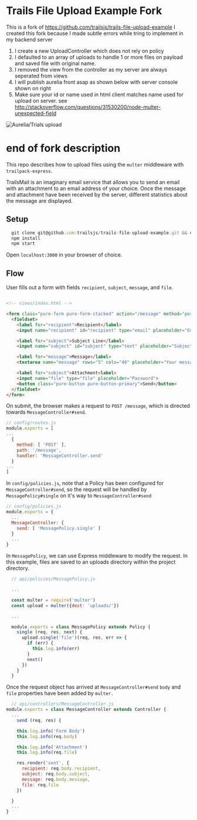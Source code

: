 # Trails File Upload Example Fork

This is a fork of https://github.com/trailsjs/trails-file-upload-example
I created this fork because I made subtle errors while tring to implement in my backend server
1. I create a new UploadController which does not rely on policy
2. I defaulted to an array of uploads to handle 1 or more files on payload and saved file with original name. 
3. I removed the view from the controller as my server are always seperated from views
4. I will publish aurelia front asap as shown below with server console shown on right
5. Make sure your id or name used in html client matches name used for upload on server. see http://stackoverflow.com/questions/31530200/node-multer-unexpected-field



![Aurelia/Trials upload](https://github.com/johntom/trails-file-upload-examplehttps://github.com/johntom/trails-file-upload-example/blob/master/uploadart.jpg "Aurelia/Trials 
upload")

# end of fork description

This repo describes how to upload files using the `multer` middleware with `trailpack-express`.

TrailsMail is an imaginary email service that allows you to send an email with an attachment to an email address of your choice.  Once the message and attachment have been received by the server, different statistics about the message are displayed.

## Setup

```js
  git clone git@github.com:trailsjs/trails-file-upload-example.git && cd trails-file-upload-example
  npm install
  npm start
```

Open `localhost:3000` in your browser of choice.

## Flow

User fills out a form with fields `recipient`, `subject`, `message`, and `file`.  
```html

<!-- views/index.html -->

<form class="pure-form pure-form-stacked" action="/message" method="post" enctype="multipart/form-data">
  <fieldset>
    <label for="recipient">Recipient</label>
    <input name="recipient" id="recipient" type="email" placeholder="Email">

    <label for="subject">Subject Line</label>
    <input name="subject" id="subject" type="text" placeholder="Subject Line">

    <label for="message">Message</label>
    <textarea name="message" rows="5" cols="40" placeholder="Your message here"></textarea>

    <label for="subject">Attachment<label>
    <input name="file" type="file" placeholder="Password">
    <button class="pure-button pure-button-primary">Send</button>
  </fieldset>
</form>
```

On submit, the browser makes a request to `POST /message`, which is directed towards `MessageController#send`.

```js
// config/routes.js
module.exports = [
...
  {
    method: [ 'POST' ],
    path: '/message',
    handler: 'MessageController.send'
  }
...
]
```

In `config/policies.js`, note that a Policy has been configured for `MessageController#send`, so the request will be handled by `MessagePolicy#single` on it's way to `MessageController#send`
```js
// config/policies.js
module.exports = {
  ...
  MessageController: {
    send: [ 'MessagePolicy.single' ]
  }
  ...
}
```

In `MessagePolicy`, we can use Express middleware to modify the request.
In this example, files are saved to an uploads directory within the project
directory.

```js
  // api/policies/MessagePolicy.js

  ...

  const multer = require('multer')
  const upload = multer({dest: 'uploads/'})

  ...

  module.exports = class MessagePolicy extends Policy {
    single (req, res, next) {
      upload.single('file')(req, res, err => {
        if (err) {
          this.log.info(err)
        }
        next()
      })
    }
  }

```

Once the request object has arrived at `MessageController#send` `body` and `file` properties have been added by `multer.`

```js
  // api/controllers/MessageController.js
module.exports = class MessageController extends Controller {
  ...
    send (req, res) {

    this.log.info('Form Body')
    this.log.info(req.body)

    this.log.info('Attachment')
    this.log.info(req.file)

    res.render('sent', {
      recipient: req.body.recipient,
      subject: req.body.subject,
      message: req.body.message,
      file: req.file
    })

  }
  ...
}

```
